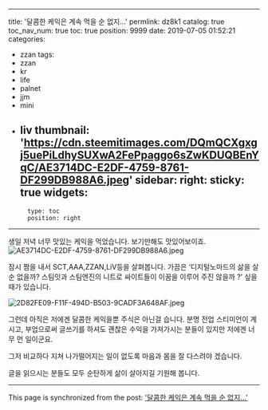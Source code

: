 
---
title: '달콤한 케익은 계속 먹을 순 없지...'
permlink: dz8k1
catalog: true
toc_nav_num: true
toc: true
position: 9999
date: 2019-07-05 01:52:21
categories:
- zzan
tags:
- zzan
- kr
- life
- palnet
- jjm
- mini
- liv
thumbnail: 'https://cdn.steemitimages.com/DQmQCXgxgj5uePiLdhySUXwA2FePpaggo6sZwKDUQBEnYqC/AE3714DC-E2DF-4759-8761-DF299DB988A6.jpeg'
sidebar:
    right:
        sticky: true
widgets:
    -
        type: toc
        position: right
---


생일 저녁 너무 맛있는 케익을 먹었습니다. 
보기만해도 맛있어보이죠. 
![AE3714DC-E2DF-4759-8761-DF299DB988A6.jpeg](https://cdn.steemitimages.com/DQmQCXgxgj5uePiLdhySUXwA2FePpaggo6sZwKDUQBEnYqC/AE3714DC-E2DF-4759-8761-DF299DB988A6.jpeg)

잠시 짬을 내서 SCT,AAA,ZZAN,LiV등을 살펴봅니다. 
가끔은 ‘디지털노마드의 삶을 살순 없을까? 스팀잇과 스팀엔진의 니트로 싸이트들이 이꿈을 이루어 주진 않을까 ?’ 싶을때가 있습니다.  

![2D82FE09-F11F-494D-B503-9CADF3A648AF.jpeg](https://cdn.steemitimages.com/DQmczCtZ6Jgor3MSCqXBu9UfbjxJRWCG9F35oZvwDuEpdh2/2D82FE09-F11F-494D-B503-9CADF3A648AF.jpeg)

그런데 아직은 저에겐 달콤한 케익을뿐 주식은 아닌걸 습니다. 분명 전업 스티미언이 계시고, 부업으로써 글쓰기를 하셔도 괜찮은 수익을 가져가시는 분들이 있지만 저에겐 너무 먼 일이군요. 

그저 비교하다 지쳐 나가떨어지는 일이 없도록 마음과 몸을 잘 다스려야 겠습니다.  

글을 읽으시는 분들도 모두 순탄하게 삶이 살아지길 기원해 봅니다.

- - -

This page is synchronized from the post: ['달콤한 케익은 계속 먹을 순 없지...'](https://steemit.com/@kingbit/dz8k1)
